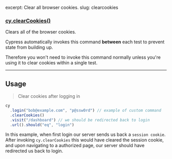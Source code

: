 excerpt: Clear all browser cookies.
slug: clearcookies

### [cy.clearCookies()](#usage)

Clears all of the browser cookies.

Cypress automatically invokes this command **between** each test to prevent state from building up.

Therefore you won't need to invoke this command normally unless you're using it to clear cookies within a single test.

***

## Usage

> Clear cookies after logging in

```javascript
cy
  .login("bob@example.com", "p@ssw0rd") // example of custom command
  .clearCookies()
  .visit("/dashboard") // we should be redirected back to login
  .url().should("eq", "login")
```

In this example, when first login our server sends us back a `session cookie`. After invoking `cy.clearCookies` this would have cleared the session cookie, and upon navigating to a authorized page, our server should have redirected us back to login.
